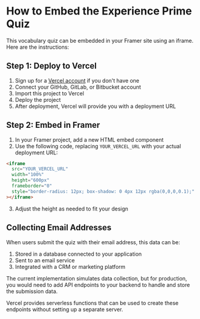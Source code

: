 # How to Embed the Experience Prime Quiz

This vocabulary quiz can be embedded in your Framer site using an iframe. Here are the instructions:

## Step 1: Deploy to Vercel

1. Sign up for a [Vercel account](https://vercel.com/signup) if you don't have one
2. Connect your GitHub, GitLab, or Bitbucket account
3. Import this project to Vercel
4. Deploy the project
5. After deployment, Vercel will provide you with a deployment URL

## Step 2: Embed in Framer

1. In your Framer project, add a new HTML embed component
2. Use the following code, replacing `YOUR_VERCEL_URL` with your actual deployment URL:

```html
<iframe 
  src="YOUR_VERCEL_URL" 
  width="100%" 
  height="600px" 
  frameborder="0"
  style="border-radius: 12px; box-shadow: 0 4px 12px rgba(0,0,0,0.1);"
></iframe>
```

3. Adjust the height as needed to fit your design

## Collecting Email Addresses

When users submit the quiz with their email address, this data can be:

1. Stored in a database connected to your application
2. Sent to an email service
3. Integrated with a CRM or marketing platform

The current implementation simulates data collection, but for production, you would need to add API endpoints to your backend to handle and store the submission data.

Vercel provides serverless functions that can be used to create these endpoints without setting up a separate server.
